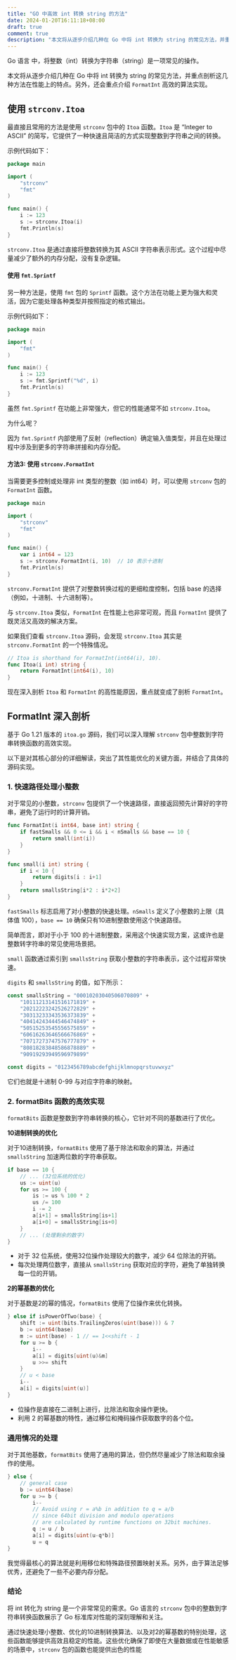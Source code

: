 ```yaml
---
title: "GO 中高效 int 转换 string 的方法"
date: 2024-01-20T16:11:18+08:00
draft: true
comment: true
description: "本文将从逐步介绍几种在 Go 中将 int 转换为 string 的常见方法，并重点分析这几种方法在性能上的特点。"
---
```


Go 语言 中，将整数（int）转换为字符串（string）是一项常见的操作。

本文将从逐步介绍几种在 Go 中将 int 转换为 string 的常见方法，并重点剖析这几种方法在性能上的特点。另外，还会重点介绍 `FormatInt` 高效的算法实现。

## 使用 `strconv.Itoa`

最直接且常用的方法是使用 `strconv` 包中的 `Itoa` 函数。`Itoa` 是 “Integer to ASCII” 的简写，它提供了一种快速且简洁的方式实现整数到字符串之间的转换。

示例代码如下：

```go
package main

import (
    "strconv"
    "fmt"
)

func main() {
    i := 123
    s := strconv.Itoa(i)
    fmt.Println(s)
}
```

`strconv.Itoa` 是通过直接将整数转换为其 ASCII 字符串表示形式。这个过程中尽量减少了额外的内存分配，没有复杂逻辑。

####  使用 `fmt.Sprintf`

另一种方法是，使用 `fmt` 包的 `Sprintf` 函数。这个方法在功能上更为强大和灵活，因为它能处理各种类型并按照指定的格式输出。

示例代码如下：

```go
package main

import (
    "fmt"
)

func main() {
    i := 123
    s := fmt.Sprintf("%d", i)
    fmt.Println(s)
}
```

虽然 `fmt.Sprintf` 在功能上非常强大，但它的性能通常不如 `strconv.Itoa`。

为什么呢？

因为 `fmt.Sprintf` 内部使用了反射（reflection）确定输入值类型，并且在处理过程中涉及到更多的字符串拼接和内存分配。

#### 方法3: 使用 `strconv.FormatInt`

当需要更多控制或处理非 int 类型的整数（如 int64）时，可以使用 `strconv` 包的 `FormatInt` 函数。

```go
package main

import (
    "strconv"
    "fmt"
)

func main() {
    var i int64 = 123
    s := strconv.FormatInt(i, 10)  // 10 表示十进制
    fmt.Println(s)
}
```

`strconv.FormatInt` 提供了对整数转换过程的更细粒度控制，包括 base 的选择（例如，十进制、十六进制等）。

与 `strconv.Itoa` 类似，`FormatInt` 在性能上也非常可观，而且 `FormatInt` 提供了既灵活又高效的解决方案。

如果我们查看 `strconv.Itoa` 源码，会发现 `strconv.Itoa` 其实是 `strconv.FormatInt` 的一个特殊情况。

```go
// Itoa is shorthand for FormatInt(int64(i), 10).
func Itoa(i int) string {
    return FormatInt(int64(i), 10)
}
```

现在深入剖析 `Itoa` 和 `FormatInt` 的高性能原因，重点就变成了剖析 `FormatInt`。

## FormatInt 深入剖析

基于 Go 1.21 版本的 `itoa.go` 源码，我们可以深入理解 `strconv` 包中整数到字符串转换函数的高效实现。

以下是对其核心部分的详细解读，突出了其性能优化的关键方面，并结合了具体的源码实现。

### 1. 快速路径处理小整数

对于常见的小整数，`strconv` 包提供了一个快速路径，直接返回预先计算好的字符串，避免了运行时的计算开销。

```go
func FormatInt(i int64, base int) string {
	if fastSmalls && 0 <= i && i < nSmalls && base == 10 {
		return small(int(i))
	}
}

func small(i int) string {
	if i < 10 {
		return digits[i : i+1]
	}
	return smallsString[i*2 : i*2+2]
}
```

`fastSmalls` 标志启用了对小整数的快速处理。`nSmalls` 定义了小整数的上限（具体值 100），`base == 10`  确保只有10进制整数使用这个快速路径。

简单而言，即对于小于 100 的十进制整数，采用这个快速实现方案，这或许也是整数转字符串的常见使用场景把。

`small` 函数通过索引到 `smallsString` 获取小整数的字符串表示，这个过程非常快速。

`digits` 和 `smallsString` 的值，如下所示：

```go
const smallsString = "00010203040506070809" +
	"10111213141516171819" +
	"20212223242526272829" +
	"30313233343536373839" +
	"40414243444546474849" +
	"50515253545556575859" +
	"60616263646566676869" +
	"70717273747576777879" +
	"80818283848586878889" +
	"90919293949596979899"

const digits = "0123456789abcdefghijklmnopqrstuvwxyz"
```

它们也就是十进制 0-99 与对应字符串的映射。

### 2. formatBits 函数的高效实现

`formatBits` 函数是整数到字符串转换的核心，它针对不同的基数进行了优化。

**10进制转换的优化**

对于10进制转换，`formatBits` 使用了基于除法和取余的算法，并通过 `smallsString` 加速两位数的字符串获取。

```go
if base == 10 {
	// ... (32位系统的优化)
	us := uint(u)
	for us >= 100 {
		is := us % 100 * 2
		us /= 100
		i -= 2
		a[i+1] = smallsString[is+1]
		a[i+0] = smallsString[is+0]
	}
	// ... (处理剩余的数字)
}
```

- 对于 32 位系统，使用32位操作处理较大的数字，减少 64 位除法的开销。
- 每次处理两位数字，直接从 `smallsString` 获取对应的字符，避免了单独转换每一位的开销。

**2的幂基数的优化**

对于基数是2的幂的情况，`formatBits` 使用了位操作来优化转换。

```go
} else if isPowerOfTwo(base) {
	shift := uint(bits.TrailingZeros(uint(base))) & 7
	b := uint64(base)
	m := uint(base) - 1 // == 1<<shift - 1
	for u >= b {
		i--
		a[i] = digits[uint(u)&m]
		u >>= shift
	}
	// u < base
	i--
	a[i] = digits[uint(u)]
}
```

- 位操作是直接在二进制上进行，比除法和取余操作更快。
- 利用 2 的幂基数的特性，通过移位和掩码操作获取数字的各个位。

### 通用情况的处理

对于其他基数，`formatBits` 使用了通用的算法，但仍然尽量减少了除法和取余操作的使用。

```go
} else {
	// general case
	b := uint64(base)
	for u >= b {
		i--
		// Avoid using r = a%b in addition to q = a/b
		// since 64bit division and modulo operations
		// are calculated by runtime functions on 32bit machines.
		q := u / b
		a[i] = digits[uint(u-q*b)]
		u = q
}
```

我觉得最核心的算法就是利用移位和特殊路径预置映射关系。另外，由于算法足够优秀，还避免了一些不必要内存分配。

### 结论

将 int 转化为 string 是一个非常常见的需求。Go 语言的 `strconv` 包中的整数到字符串转换函数展示了 Go 标准库对性能的深刻理解和关注。

通过快速处理小整数、优化的10进制转换算法、以及对2的幂基数的特别处理，这些函数能够提供高效且稳定的性能。这些优化确保了即使在大量数据或在性能敏感的场景中，`strconv` 包的函数也能提供出色的性能

